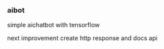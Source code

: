 ### aibot
  simple aichatbot with tensorflow
  
  next improvement create http response and docs api

